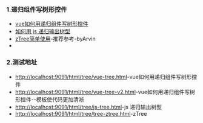 ### 1.递归组件写树形控件
- [vue如何用递归组件写树形控件](https://blog.csdn.net/zhaoxiang66/article/details/80940762)
- [如何用 js 递归输出树型](https://www.cnblogs.com/yeminglong/p/4787533.html)
- [zTree简单使用](https://www.cnblogs.com/shinhwazt/p/5828031.html)-推荐参考-byArvin
- []()

### 2.测试地址
- [http://localhost:9091/html/tree/vue-tree.html](http://localhost:9091/html/tree/vue-tree.html)-vue如何用递归组件写树形控件
- [http://localhost:9091/html/tree/vue-tree-v2.html](http://localhost:9091/html/tree/vue-tree-v2.html)-vue如何用递归组件写树形控件--模板使代码更加清淅
- [http://localhost:9091/html/tree/js-tree.html](http://localhost:9091/html/tree/js-tree.html)-js 递归输出树型
- [http://localhost:9091/html/tree/tree-ztree.html](http://localhost:9091/html/tree/tree-ztree.html)-zTree